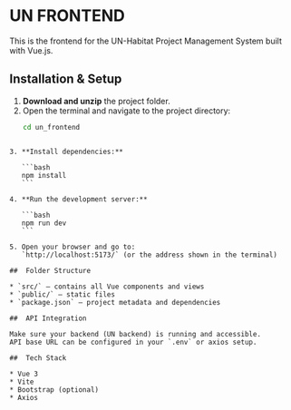 # UN FRONTEND

This is the frontend for the UN-Habitat Project Management System built with Vue.js.

## Installation & Setup

1. **Download and unzip** the project folder.
2. Open the terminal and navigate to the project directory:
   ```bash
   cd un_frontend
````

3. **Install dependencies:**

   ```bash
   npm install
   ```

4. **Run the development server:**

   ```bash
   npm run dev
   ```

5. Open your browser and go to:
   `http://localhost:5173/` (or the address shown in the terminal)

##  Folder Structure

* `src/` — contains all Vue components and views
* `public/` — static files
* `package.json` — project metadata and dependencies

##  API Integration

Make sure your backend (UN backend) is running and accessible.
API base URL can be configured in your `.env` or axios setup.

##  Tech Stack

* Vue 3
* Vite
* Bootstrap (optional)
* Axios

